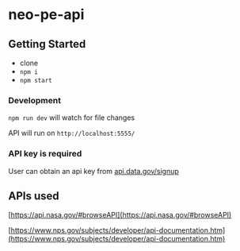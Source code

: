 # neo-pe-api

## Getting Started

- clone
- `npm i`
- `npm start`

### Development
`npm run dev` will watch for file changes

API will run on `http://localhost:5555/`

### API key is required
User can obtain an api key from [api.data.gov/signup](https://api.data.gov/signup/)

## APIs used
[https://api.nasa.gov/#browseAPI](https://api.nasa.gov/#browseAPI)

[https://www.nps.gov/subjects/developer/api-documentation.htm](https://www.nps.gov/subjects/developer/api-documentation.htm)
